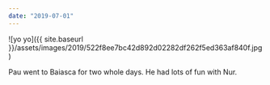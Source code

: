 ```yaml
---
date: "2019-07-01"
---
```


![yo yo]({{ site.baseurl }}/assets/images/2019/522f8ee7bc42d892d02282df262f5ed363af840f.jpg)

Pau went to Baiasca for two whole days. He had lots of fun with Nur.
